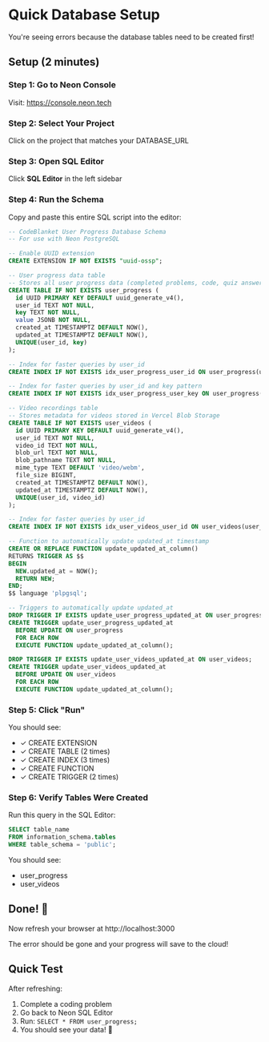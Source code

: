 # Quick Database Setup

You're seeing errors because the database tables need to be created first!

## Setup (2 minutes)

### Step 1: Go to Neon Console

Visit: https://console.neon.tech

### Step 2: Select Your Project

Click on the project that matches your DATABASE_URL

### Step 3: Open SQL Editor

Click **SQL Editor** in the left sidebar

### Step 4: Run the Schema

Copy and paste this entire SQL script into the editor:

```sql
-- CodeBlanket User Progress Database Schema
-- For use with Neon PostgreSQL

-- Enable UUID extension
CREATE EXTENSION IF NOT EXISTS "uuid-ossp";

-- User progress data table
-- Stores all user progress data (completed problems, code, quiz answers, etc.)
CREATE TABLE IF NOT EXISTS user_progress (
  id UUID PRIMARY KEY DEFAULT uuid_generate_v4(),
  user_id TEXT NOT NULL,
  key TEXT NOT NULL,
  value JSONB NOT NULL,
  created_at TIMESTAMPTZ DEFAULT NOW(),
  updated_at TIMESTAMPTZ DEFAULT NOW(),
  UNIQUE(user_id, key)
);

-- Index for faster queries by user_id
CREATE INDEX IF NOT EXISTS idx_user_progress_user_id ON user_progress(user_id);

-- Index for faster queries by user_id and key pattern
CREATE INDEX IF NOT EXISTS idx_user_progress_user_key ON user_progress(user_id, key);

-- Video recordings table
-- Stores metadata for videos stored in Vercel Blob Storage
CREATE TABLE IF NOT EXISTS user_videos (
  id UUID PRIMARY KEY DEFAULT uuid_generate_v4(),
  user_id TEXT NOT NULL,
  video_id TEXT NOT NULL,
  blob_url TEXT NOT NULL,
  blob_pathname TEXT NOT NULL,
  mime_type TEXT DEFAULT 'video/webm',
  file_size BIGINT,
  created_at TIMESTAMPTZ DEFAULT NOW(),
  updated_at TIMESTAMPTZ DEFAULT NOW(),
  UNIQUE(user_id, video_id)
);

-- Index for faster queries by user_id
CREATE INDEX IF NOT EXISTS idx_user_videos_user_id ON user_videos(user_id);

-- Function to automatically update updated_at timestamp
CREATE OR REPLACE FUNCTION update_updated_at_column()
RETURNS TRIGGER AS $$
BEGIN
  NEW.updated_at = NOW();
  RETURN NEW;
END;
$$ language 'plpgsql';

-- Triggers to automatically update updated_at
DROP TRIGGER IF EXISTS update_user_progress_updated_at ON user_progress;
CREATE TRIGGER update_user_progress_updated_at
  BEFORE UPDATE ON user_progress
  FOR EACH ROW
  EXECUTE FUNCTION update_updated_at_column();

DROP TRIGGER IF EXISTS update_user_videos_updated_at ON user_videos;
CREATE TRIGGER update_user_videos_updated_at
  BEFORE UPDATE ON user_videos
  FOR EACH ROW
  EXECUTE FUNCTION update_updated_at_column();
```

### Step 5: Click "Run"

You should see:
- ✓ CREATE EXTENSION
- ✓ CREATE TABLE (2 times)
- ✓ CREATE INDEX (3 times)
- ✓ CREATE FUNCTION
- ✓ CREATE TRIGGER (2 times)

### Step 6: Verify Tables Were Created

Run this query in the SQL Editor:

```sql
SELECT table_name 
FROM information_schema.tables 
WHERE table_schema = 'public';
```

You should see:
- user_progress
- user_videos

## Done! 🎉

Now refresh your browser at http://localhost:3000

The error should be gone and your progress will save to the cloud!

## Quick Test

After refreshing:
1. Complete a coding problem
2. Go back to Neon SQL Editor
3. Run: `SELECT * FROM user_progress;`
4. You should see your data! 🎊

